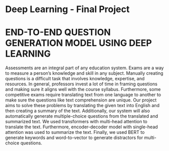 # Deep Learning - Final Project

# END-TO-END QUESTION GENERATION MODEL USING DEEP LEARNING

Assessments are an integral part of any education system. Exams are a way to measure a person’s knowledge and skill in any subject. Manually creating questions is a difficult task that involves knowledge, expertise, and resources. In general, professors invest a lot of time in framing questions and making sure it aligns well with the course syllabus. Furthermore, some competitive exams require translating text from one language to another to make sure the questions like text comprehension are unique. Our project aims to solve these problems by translating the given text into English and then creating a summary of the text. Additionally, our system will also automatically generate multiple-choice questions from the translated and summarized text. We used transformers with multi-head attention to translate the text. Furthermore, encoder-decoder model with single-head attention was used to summarize the text. Finally, we used BERT to generate keywords and word-to-vector to generate distractors for  multi-choice questions.  
